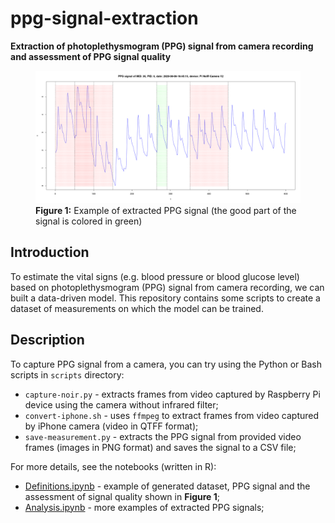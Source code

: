 # ppg-signal-extraction

**Extraction of photoplethysmogram (PPG) signal from camera recording and assessment of PPG signal quality**

<figure>
<img src="figures/definitions.png" alt="Definitions" width="1000">
<figcaption><strong>Figure 1:</strong> Example of extracted PPG signal (the good part of the signal is colored in green)</figcaption>
</figure>

## Introduction

To estimate the vital signs (e.g. blood pressure or blood glucose level) based on photoplethysmogram (PPG) signal from camera recording, 
we can built a data-driven model. This repository contains some scripts to create a dataset of measurements on which the model can be trained.

## Description

To capture PPG signal from a camera, you can try using the Python or Bash scripts in `scripts` directory:

* `capture-noir.py` - extracts frames from video captured by Raspberry Pi device using the camera without infrared filter;
* `convert-iphone.sh` - uses `ffmpeg` to extract frames from video captured by iPhone camera (video in QTFF format);
* `save-measurement.py` - extracts the PPG signal from provided video frames (images in PNG format) and saves the signal to a CSV file;

For more details, see the notebooks (written in R):

* [Definitions.ipynb](https://github.com/markolalovic/ppg-based-estimation/blob/master/notebooks/Definitions.ipynb) - example of generated dataset, PPG signal and the assessment of signal quality shown in **Figure 1**;
* [Analysis.ipynb](https://github.com/markolalovic/ppg-based-estimation/blob/master/notebooks/Analysis.ipynb) - more examples of extracted PPG signals;
